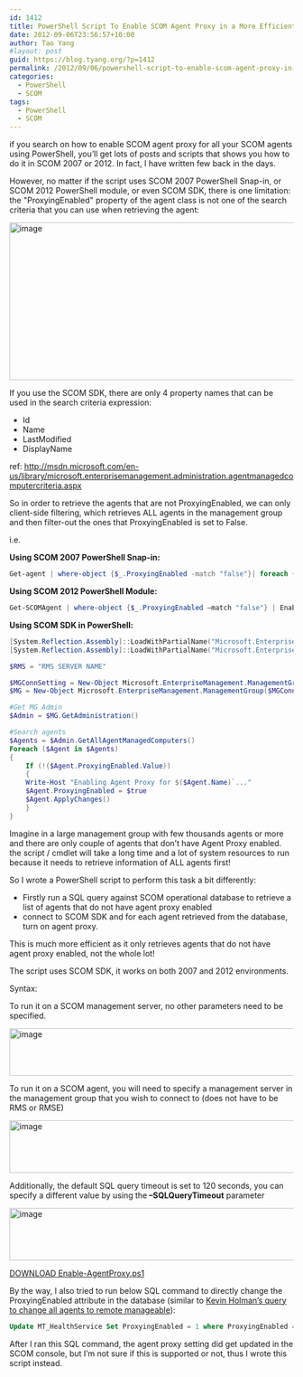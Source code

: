 ```yaml
---
id: 1412
title: PowerShell Script To Enable SCOM Agent Proxy in a More Efficient Way
date: 2012-09-06T23:56:57+10:00
author: Tao Yang
#layout: post
guid: https://blog.tyang.org/?p=1412
permalink: /2012/09/06/powershell-script-to-enable-scom-agent-proxy-in-a-more-efficient-way/
categories:
  - PowerShell
  - SCOM
tags:
  - PowerShell
  - SCOM
---
```

if you search on how to enable SCOM agent proxy for all your SCOM agents using PowerShell, you’ll get lots of posts and scripts that shows you how to do it in SCOM 2007 or 2012. In fact, I have written few back in the days.

However, no matter if the script uses SCOM 2007 PowerShell Snap-in, or SCOM 2012 PowerShell module, or even SCOM SDK, there is one limitation: the "ProxyingEnabled" property of the agent class is not one of the search criteria that you can use when retrieving the agent:

<a href="https://blog.tyang.org/wp-content/uploads/2012/09/image2.png"><img style="padding-left: 0px;padding-right: 0px;padding-top: 0px;border: 0px" src="https://blog.tyang.org/wp-content/uploads/2012/09/image_thumb2.png" alt="image" width="512" height="279" border="0" /></a>

If you use the SCOM SDK, there are only 4 property names that can be used in the search criteria expression:
<ul>
	<li>Id</li>
	<li>Name</li>
	<li>LastModified</li>
	<li>DisplayName</li>
</ul>
ref: <a href="http://msdn.microsoft.com/en-us/library/microsoft.enterprisemanagement.administration.agentmanagedcomputercriteria.aspx">http://msdn.microsoft.com/en-us/library/microsoft.enterprisemanagement.administration.agentmanagedcomputercriteria.aspx</a>

So in order to retrieve the agents that are not ProxyingEnabled, we can only client-side filtering, which retrieves ALL agents in the management group and then filter-out the ones that ProxyingEnabled is set to False.

i.e.

<strong>Using SCOM 2007 PowerShell Snap-in:</strong>

```powershell
Get-agent | where-object {$_.ProxyingEnabled -match "false"}| foreach {$_.ProxyingEnabled = $true; $_.applyChanges()}
```

<strong>Using SCOM 2012 PowerShell Module:</strong>

```powershell
Get-SCOMAgent | where-object {$_.ProxyingEnabled –match "false"} | Enable-SCOMAgentProxy
```

<strong>Using SCOM SDK in PowerShell:</strong>

```powershell
[System.Reflection.Assembly]::LoadWithPartialName("Microsoft.EnterpriseManagement.OperationsManager.Common") | Out-Null
[System.Reflection.Assembly]::LoadWithPartialName("Microsoft.EnterpriseManagement.OperationsManager") | Out-Null

$RMS = "RMS SERVER NAME"

$MGConnSetting = New-Object Microsoft.EnterpriseManagement.ManagementGroupConnectionSettings(RMS )
$MG = New-Object Microsoft.EnterpriseManagement.ManagementGroup($MGConnSetting)

#Get MG Admin
$Admin = $MG.GetAdministration()

#Search agents
$Agents = $Admin.GetAllAgentManagedComputers()
Foreach ($Agent in $Agents)
{
	If (!($Agent.ProxyingEnabled.Value))
	{
    Write-Host "Enabling Agent Proxy for $($Agent.Name)`..."
    $Agent.ProxyingEnabled = $true
    $Agent.ApplyChanges()
	}
}
```

Imagine in a large management group with few thousands agents or more and there are only couple of agents that don’t have Agent Proxy enabled. the script / cmdlet will take a long time and a lot of system resources to run because it needs to retrieve information of ALL agents first!

So I wrote a PowerShell script to perform this task a bit differently:

* Firstly run a SQL query against SCOM operational database to retrieve a list of agents that do not have agent proxy enabled
* connect to SCOM SDK and for each agent retrieved from the database, turn on agent proxy.

This is much more efficient as it only retrieves agents that do not have agent proxy enabled, not the whole lot!

The script uses SCOM SDK, it works on both 2007 and 2012 environments.

Syntax:

To run it on a SCOM management server, no other parameters need to be specified.

<a href="https://blog.tyang.org/wp-content/uploads/2012/09/image3.png"><img style="padding-left: 0px;padding-right: 0px;padding-top: 0px;border: 0px" src="https://blog.tyang.org/wp-content/uploads/2012/09/image_thumb3.png" alt="image" width="522" height="84" border="0" /></a>

To run it on a SCOM agent, you will need to specify a management server in the management group that you wish to connect to (does not have to be RMS or RMSE)

<a href="https://blog.tyang.org/wp-content/uploads/2012/09/image4.png"><img style="padding-left: 0px;padding-right: 0px;padding-top: 0px;border: 0px" src="https://blog.tyang.org/wp-content/uploads/2012/09/image_thumb4.png" alt="image" width="580" height="93" border="0" /></a>

Additionally, the default SQL query timeout is set to 120 seconds, you can specify a different value by using the<strong> –SQLQueryTimeout</strong> parameter

<a href="https://blog.tyang.org/wp-content/uploads/2012/09/image5.png"><img style="padding-left: 0px;padding-right: 0px;padding-top: 0px;border: 0px" src="https://blog.tyang.org/wp-content/uploads/2012/09/image_thumb5.png" alt="image" width="580" height="93" border="0" /></a>

<a href="https://blog.tyang.org/wp-content/uploads/2012/09/Enable-AgentProxy-v2.5.zip">DOWNLOAD Enable-AgentProxy.ps1</a>

By the way, I also tried to run below SQL command to directly change the ProxyingEnabled attribute in the database (similar to <a href="http://blogs.technet.com/b/kevinholman/archive/2010/02/20/how-to-get-your-agents-back-to-remotely-manageable-in-opsmgr-2007-r2.aspx">Kevin Holman’s query to change all agents to remote manageable</a>):

```sql
Update MT_HealthService Set ProxyingEnabled = 1 where ProxyingEnabled = 0
```

After I ran this SQL command, the agent proxy setting did get updated in the SCOM console, but I’m not sure if this is supported or not, thus I wrote this script instead.
